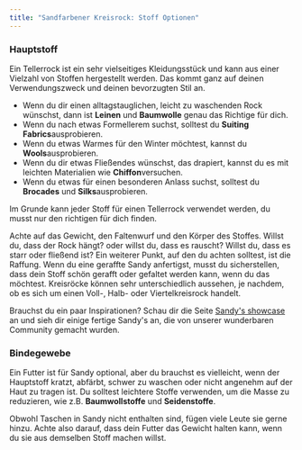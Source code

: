 ```yaml
---
title: "Sandfarbener Kreisrock: Stoff Optionen"
---
```


### Hauptstoff

Ein Tellerrock ist ein sehr vielseitiges Kleidungsstück und kann aus einer Vielzahl von Stoffen hergestellt werden. Das kommt ganz auf deinen Verwendungszweck und deinen bevorzugten Stil an.

- Wenn du dir einen alltagstauglichen, leicht zu waschenden Rock wünschst, dann ist **Leinen** und **Baumwolle** genau das Richtige für dich.
- Wenn du nach etwas Formellerem suchst, solltest du **Suiting Fabrics**ausprobieren.
- Wenn du etwas Warmes für den Winter möchtest, kannst du **Wools**ausprobieren.
- Wenn du dir etwas Fließendes wünschst, das drapiert, kannst du es mit leichten Materialien wie **Chiffon**versuchen.
- Wenn du etwas für einen besonderen Anlass suchst, solltest du **Brocades** und **Silks**ausprobieren.

Im Grunde kann jeder Stoff für einen Tellerrock verwendet werden, du musst nur den richtigen für dich finden.

<Tip>

Achte auf das Gewicht, den Faltenwurf und den Körper des Stoffes. Willst du, dass der Rock hängt? oder willst du, dass es rauscht? Willst du, dass es starr oder fließend ist?
Ein weiterer Punkt, auf den du achten solltest, ist die Raffung. Wenn du eine geraffte Sandy anfertigst, musst du sicherstellen, dass dein Stoff schön gerafft oder gefaltet werden kann, wenn du das möchtest.
Kreisröcke können sehr unterschiedlich aussehen, je nachdem, ob es sich um einen Voll-, Halb- oder Viertelkreisrock handelt.

</Tip>

<Note>

Brauchst du ein paar Inspirationen? Schau dir die Seite [Sandy's showcase](/showcase/designs/sandy/) an und sieh dir einige fertige Sandy's an, die von unserer wunderbaren Community gemacht wurden.

</Note>

### Bindegewebe

Ein Futter ist für Sandy optional, aber du brauchst es vielleicht, wenn der Hauptstoff kratzt, abfärbt, schwer zu waschen oder nicht angenehm auf der Haut zu tragen ist. Du solltest leichtere Stoffe verwenden, um die Masse zu reduzieren, wie z.B. **Baumwollstoffe** und **Seidenstoffe**.

<Note>

Obwohl Taschen in Sandy nicht enthalten sind, fügen viele Leute sie gerne hinzu. Achte also darauf, dass dein Futter das Gewicht halten kann, wenn du sie aus demselben Stoff machen willst.

</Note>
